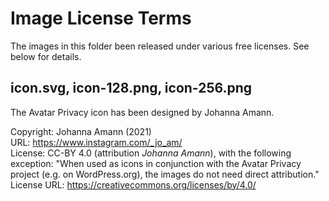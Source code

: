 # Image License Terms

The images in this folder been released under various free licenses. See below for details.

## icon.svg, icon-128.png, icon-256.png

The Avatar Privacy icon has been designed by Johanna Amann.

Copyright: Johanna Amann (2021)\
URL: <https://www.instagram.com/_jo_am/>\
License: CC-BY 4.0 (attribution _Johanna Amann_), with the following exception:
"When used as icons in conjunction with the Avatar Privacy project
(e.g. on WordPress.org), the images do not need direct attribution."\
License URL: <https://creativecommons.org/licenses/by/4.0/>
